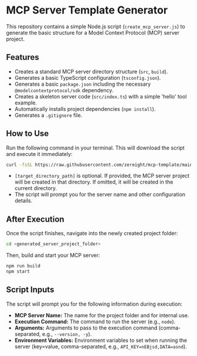 # MCP Server Template Generator

This repository contains a simple Node.js script (`create_mcp_server.js`) to generate the basic structure for a Model Context Protocol (MCP) server project.

## Features

*   Creates a standard MCP server directory structure (`src`, `build`).
*   Generates a basic TypeScript configuration (`tsconfig.json`).
*   Generates a basic `package.json` including the necessary `@modelcontextprotocol/sdk` dependency.
*   Creates a skeleton server code (`src/index.ts`) with a simple 'hello' tool example.
*   Automatically installs project dependencies (`npm install`).
*   Generates a `.gitignore` file.

## How to Use

Run the following command in your terminal. This will download the script and execute it immediately:

```bash
curl -fsSL https://raw.githubusercontent.com/zereight/mcp-template/main/create_mcp_server.js -o create_mcp_server.js && node ./create_mcp_server.js [target_directory_path]
```

*   `[target_directory_path]` is optional. If provided, the MCP server project will be created in that directory. If omitted, it will be created in the current directory.
*   The script will prompt you for the server name and other configuration details.

## After Execution

Once the script finishes, navigate into the newly created project folder:

```bash
cd <generated_server_project_folder>
```

Then, build and start your MCP server:

```bash
npm run build
npm start
```

## Script Inputs

The script will prompt you for the following information during execution:

*   **MCP Server Name:** The name for the project folder and for internal use.
*   **Execution Command:** The command to run the server (e.g., `node`).
*   **Arguments:** Arguments to pass to the execution command (comma-separated, e.g., `--version, -y`).
*   **Environment Variables:** Environment variables to set when running the server (key=value, comma-separated, e.g., `API_KEY=nEBjsd,DATA=asnd`). 